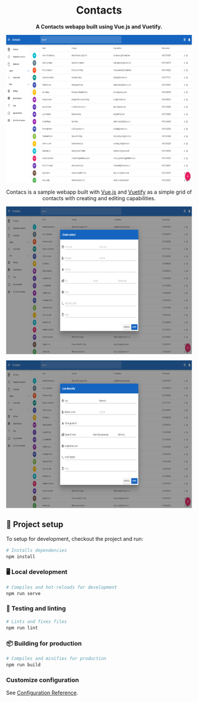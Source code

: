 <div style="text-align: center;">
  <h1>Contacts</h1>
  <strong>A Contacts webapp built using Vue.js and Vuetify.</strong><br/>
  <p>
    <img src="./public/images/contacts.png" width="800" height="400" alt="Contacts app" />
  </p>
  <p>
  Contacs is a sample webapp built with <a href="https://vuejs.org/">Vue.js</a> and <a href="https://vuetifyjs.com/">Vuetify</a> as a simple grid of contacts with creating and editing capabilities.
  </p>
  <p>
    <img src="./public/images/new-contact.png" width="800" height="400" alt="Add contact" />
  </p><p>
    <img src="./public/images/edit-contact.png" width="800" height="400" alt="Edit contact" />
  </p>
</div>

## 📖 Project setup
To setup for development, checkout the project and run:
```sh
# Installs dependencies
npm install
```

### 🖥️ Local development
```sh
# Compiles and hot-reloads for development
npm run serve
```

### 🧪 Testing and linting
```sh
# Lints and fixes files
npm run lint
```

### 📦 Building for production
```sh
# Compiles and minifies for production
npm run build
```

### Customize configuration
See [Configuration Reference](https://cli.vuejs.org/config/).
